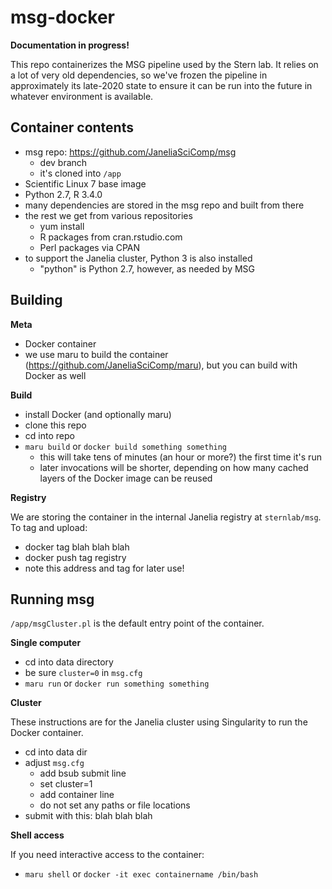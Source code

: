 # msg-docker


**Documentation in progress!**


This repo containerizes the MSG pipeline used by the Stern lab. It relies on a lot of very old dependencies, so we've frozen the pipeline in approximately its late-2020 state to ensure it can be run into the future in whatever environment is available.

## Container contents

* msg repo: https://github.com/JaneliaSciComp/msg
    - dev branch
    - it's cloned into `/app`
* Scientific Linux 7 base image
* Python 2.7, R 3.4.0
* many dependencies are stored in the msg repo and built from there
* the rest we get from various repositories
    - yum install
    - R packages from cran.rstudio.com
    - Perl packages via CPAN
* to support the Janelia cluster, Python 3 is also installed
    - "python" is Python 2.7, however, as needed by MSG


## Building

**Meta**
* Docker container 
* we use maru to build the container (https://github.com/JaneliaSciComp/maru), but you can build with Docker as well

**Build**
* install Docker (and optionally maru)
* clone this repo
* cd into repo
* `maru build` or `docker build something something`
    - this will take tens of minutes (an hour or more?) the first time it's run
    - later invocations will be shorter, depending on how many cached layers of the Docker image can be reused

**Registry**

We are storing the container in the internal Janelia registry at `sternlab/msg`. To tag and upload:

* docker tag blah blah blah
* docker push tag registry
* note this address and tag for later use!


## Running msg

`/app/msgCluster.pl` is the default entry point of the container.


**Single computer**

* cd into data directory
* be sure `cluster=0` in `msg.cfg`
* `maru run` or `docker run something something`


**Cluster**

These instructions are for the Janelia cluster using Singularity to run the Docker container.

* cd into data dir
* adjust `msg.cfg`
    - add bsub submit line
    - set cluster=1
    - add container line
    - do not set any paths or file locations
* submit with this: blah blah blah

**Shell access**

If you need interactive access to the container:

* `maru shell` or `docker -it exec containername /bin/bash`




